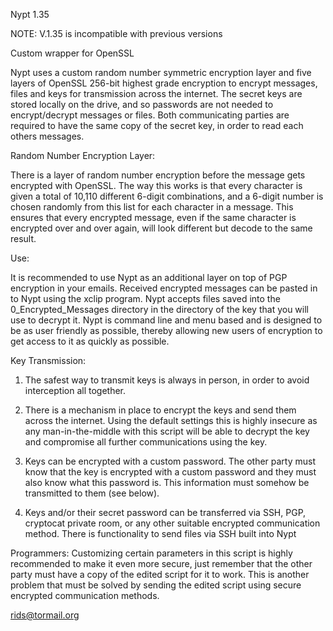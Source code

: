  Nypt 1.35
 
NOTE: V.1.35 is incompatible with previous versions

Custom wrapper for OpenSSL

Nypt uses a custom random number symmetric encryption layer and five layers of OpenSSL 256-bit highest grade encryption to encrypt messages, files and keys for transmission across the internet. The secret keys are stored locally on the drive, and so passwords are not needed to encrypt/decrypt messages or files. Both communicating parties are required to have the same copy of the secret key, in order to read each others messages.

Random Number Encryption Layer:

There is a layer of random number encryption before the message gets encrypted with OpenSSL. The way this works is that every character is given a total of 10,110 different 6-digit combinations, and a 6-digit number is chosen randomly from this list for each character in a message. This ensures that every encrypted message, even if the same character is encrypted over and over again, will look different but decode to the same result.

Use:

It is recommended to use Nypt as an additional layer on top of PGP encryption in your emails. Received encrypted messages can be pasted in to Nypt using the xclip program. Nypt accepts files saved into the 0_Encrypted_Messages directory in the directory of the key that you will use to decrypt it. Nypt is command line and menu based and is designed to be as user friendly as possible, thereby allowing new users of encryption to get access to it as quickly as possible.

Key Transmission:

1. The safest way to transmit keys is always in person, in order to avoid interception all together.

2. There is a mechanism in place to encrypt the keys and send them across the internet. Using the default settings this is highly insecure as any man-in-the-middle with this script will be able to decrypt the key and compromise all further communications using the key.

3. Keys can be encrypted with a custom password. The other party must know that the key is encrypted with a custom password and they must also know what this password is. This information must somehow be transmitted to them (see below).

4. Keys and/or their secret password can be transferred via SSH, PGP, cryptocat private room, or any other suitable encrypted communication method. There is functionality to send files via SSH built into Nypt

Programmers: Customizing certain parameters in this script is highly recommended to make it even more secure, just remember that the other party must have a copy of the edited script for it to work. This is another problem that must be solved by sending the edited script using secure encrypted communication methods.

rids@tormail.org 
